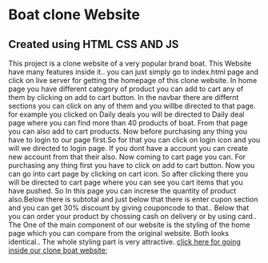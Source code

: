 # Boat clone Website
## Created using HTML CSS AND JS
This project is a clone website  of a very popular brand boat.
This Website have many features inside it..
you can just simply go to index.html page and click on live server for getting the homepage of this clone website.
In home page you have different category of product you can add to cart any of them by clicking on add to cart button.
In the navbar there are differnt sections you can click on any of them and you willbe directed to that page. for example you clicked on Daily deals you will be directed to Daily deal page where you can find more than 40 products of boat. From that page you can also add to cart products.
Now before purchasing any thing you have to login to our page first.So for that you can click on login icon and you will we directed to login page. If you dont have a account you can create new account from that their also.
Now coming to cart page you can. For purchasing any thing first you have to click on add to cart button. Now you can go into cart page by clicking on cart icon. So after clicking there you will be directed to cart page where you can see you cart items that you have pushed. So In this page you can increse the quantity of product also.Below there is subtotal and just below that there is enter cupon section and you can get 30% discount by giving couponcode to that.. Below that you can order your product by chossing cash on delivery or by using card..
The One of the main component of our website is the styling of the home page which you can compare from the original website. Both looks identical.. The whole styling part is very attractive.
[click here for going inside our clone boat website](https://romantic-ramanujan-b93d21.netlify.app);
